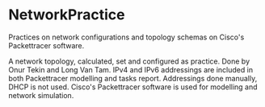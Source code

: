 # NetworkPractice
Practices on network configurations and topology schemas on Cisco's Packettracer software.

A network topology, calculated, set and configured as practice. Done by Onur Tekin and Long Van Tam. 
IPv4 and IPv6 addressings are included in both Packettracer modelling and tasks report.
Addressings done manually, DHCP is not used. 
Cisco's Packettracer software is used for modelling and network simulation.
